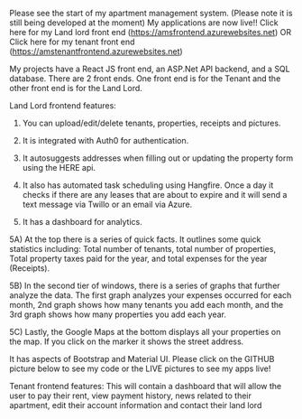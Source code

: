 Please see the start of my apartment management system. (Please note it is still being developed at the moment)
 My applications are now live!! Click here for my Land lord front end  (https://amsfrontend.azurewebsites.net) OR Click here for my tenant front end (https://amstenantfrontend.azurewebsites.net) 

My projects have a React JS front end, an ASP.Net API backend, and a SQL database. There are 2 front ends. One front end is for the Tenant and the other front end is for the Land Lord.

Land Lord frontend features:
1) You can upload/edit/delete tenants, properties, receipts and pictures.

2) It is integrated with Auth0 for authentication.

3) It autosuggests addresses when filling out or updating the property form using the HERE api.

4) It also has automated task scheduling using Hangfire. Once a day it checks if there are any leases that are about to expire and it will send a text message via Twillo or an email via Azure.

5) It has a dashboard for analytics.

5A) At the top there is a series of quick facts. It outlines some quick statistics including: Total number of tenants, total number of properties, Total property taxes paid for the year, and total expenses for the year (Receipts).

5B) In the second tier of windows, there is a series of graphs that further analyze the data. The first graph analyzes your expenses occurred for each month, 2nd graph shows how many tenants you add each month, and the 3rd graph shows how many properties you add each year.

5C) Lastly, the Google Maps at the bottom displays all your properties on the map. If you click on the marker it shows the street address.

It has aspects of Bootstrap and Material UI. Please click on the GITHUB picture below to see my code or the LIVE pictures to see my apps live!

Tenant frontend features:
This will contain a dashboard that will allow the user to pay their rent, view payment history, news related to their apartment, edit their account information and contact their land lord